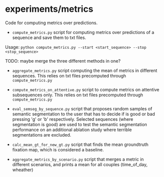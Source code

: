 # experiments/metrics
Code for computing metrics over predictions.

* `compute_metrics.py` script for computing metrics over predictions of a sequence
and save them to txt files.

Usage: `python compute_metrics.py --start <start_sequence> --stop <stop_sequence>`

TODO: maybe merge the three different methods in one?

* `aggregate_metrics.py` script computing the mean of metrics in different sequences.
This relies on txt files precomputed through `compute_metrics.py`

* `compute_metrics_on_attentive.py` script to compute metrics on attentive subsequences only.
This relies on txt files precomputed through `compute_metrics.py`

* `eval_semseg_by_sequence.py` script that proposes random samples of semantic segmentation to the user
that has to decide if is good or bad pressing 'g' or 'b' respectively.
Selected sequences (where segmentation is good) are used to test the
semantic segmentation performance on an additional ablation study where
terrible segmentations are excluded.

* `calc_mean_gt_for_new_gt.py` script that finds the mean groundtruth fixation map,
which is considered a baseline.

* `aggregate_metrics_by_scenario.py` script that merges a metric in
different scenarios, and prints a mean for all couples (time_of_day, wheather)
